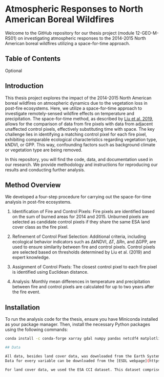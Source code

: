 # Atmospheric Responses to North American Boreal Wildfires

Welcome to the GitHub repository for our thesis project (module 12-GEO-M-RS01) on investigating atmospheric responses to the 2014-2015 North American boreal wildfires utilizing a space-for-time approach.

## Table of Contents
Optional

## Introduction

This thesis project explores the impact of the 2014-2015 North American boreal wildfires on atmospheric dynamics due to the vegetation loss in post-fire ecosystems.
Here, we utilize a space-for-time approach to investigate remotely-sensed wildfire effects on temperature and precipitation. The space-for-time method, as described by [Liu et al. 2019](https://www.nature.com/articles/s41467-018-08237-z), allows for the comparison of data from fire pixels with data from adjacent unaffected control pixels, effectively substituting time with space. The key challenge lies in identifying a matching control pixel for each fire pixel, exhibiting comparable ecological characteristics regarding vegetation type, kNDVI, or GPP. This way, confounding factors such as background climate or vegetation type are being removed.

In this repository, you will find the code, data, and documentation used in our research. We provide methodology and instructions for reproducing our results and conducting further analysis. 


## Method Overview

We developed a four-step procedure for carrying out the space-for-time analysis in post-fire ecosystems.

1. Identification of Fire and Control Pixels:
Fire pixels are identified based on the sum of burned areas for 2014 and 2015.
Unburned pixels are selected as candidate control pixels if they share the same ESA land cover class as the fire pixel.

2. Refinement of Control Pixel Selection:
Additional criteria, including ecological behavior indicators such as ∆kNDVI, ∆T, ∆Rn, and ∆GPP, are used to ensure similarity between fire and control pixels.
Control pixels are selected based on thresholds determined by Liu et al. (2019) and expert knowledge.

3. Assignment of Control Pixels:
The closest control pixel to each fire pixel is identified using Euclidean distance.

4. Analysis:
Monthly mean differences in temperature and precipitation between fire and control pixels are calculated for up to two years after the fire event.

## Installation
To run the analysis code for the thesis, ensure you have Miniconda installed as your package manager. Then, install the necessary Python packages using the following commands:

```bash
conda install -c conda-forge xarray gdal numpy pandas netcdf4 matplotlib scipy;

## Data

All data, besides land cover data, was downloaded from the Earth System Data Lab (ESDL). This data hub provides analysis-ready Earth system data from multiple sources in the form of data cubes. For more information on data cubes, please see [Mahecha et al. 2020](https://esd.copernicus.org/articles/11/201/2020/). 
Data for every variable can be downloaded from the [ESDL webpage](https://deepesdl.readthedocs.io/en/latest/datasets/ESDC/) (last checked: 10 March 2024), along with a detailed description of the dataset as well as information about the initial data and processing. All data has been resampled by ESDL to a temporal resolution of 8 days and a spatial resolition of 0.25°. The data files are provided in the .zarr format.

For land cover data, we used the ESA CCI dataset. This dataset comprises remotely-semsed land cover classification maps. Global annual land cover maps from 1992-2015 can be downloaded [here](https://catalogue.ceda.ac.uk/uuid/b382ebe6679d44b8b0e68ea4ef4b701c?jump=related-docs-anchor) as netCDF and GeoTiff files. For our analysis, we used version 2.0.7. The initial dataset has a spatial resolution of 300 m. To adjust it to the ESDL datasets, resampled it to 0.25° using the the mode-function from the Raster Alignment Tool in QGIS version 3.32.3. 
